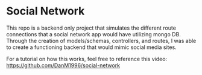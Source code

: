 # Social Network

This repo is a backend only project that simulates the different route connections that a social network app would have utilizing mongo DB. Through the creation of models/schemas, controllers, and routes, I was able to create a functioning backend that would mimic social media sites. 

For a tutorial on how this works, feel free to reference this video: https://github.com/DanM1996/social-network
